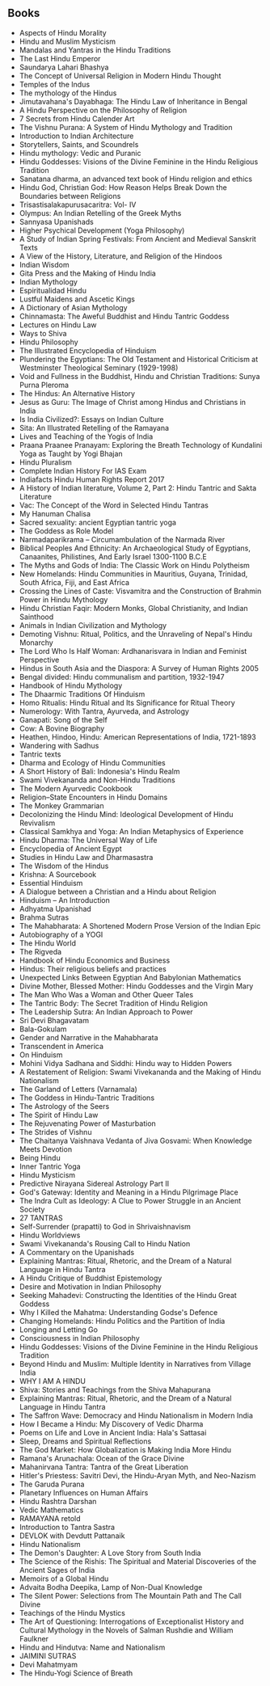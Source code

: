 <h2> Books </h2>
<ul>

                             

 <li><a target="_blank" href="https://github.com/manjunath5496/Hindu-Mythology-Books/blob/master/hind(1).pdf" style="text-decoration:none;">Aspects of Hindu Morality</a></li>

 <li><a target="_blank" href="https://github.com/manjunath5496/Hindu-Mythology-Books/blob/master/hind(2).pdf" style="text-decoration:none;">Hindu and Muslim Mysticism</a></li>

<li><a target="_blank" href="https://github.com/manjunath5496/Hindu-Mythology-Books/blob/master/hind(3).pdf" style="text-decoration:none;">Mandalas and Yantras in the Hindu Traditions</a></li>
 <li><a target="_blank" href="https://github.com/manjunath5496/Hindu-Mythology-Books/blob/master/hind(4).pdf" style="text-decoration:none;">The Last Hindu Emperor</a></li>                              
<li><a target="_blank" href="https://github.com/manjunath5496/Hindu-Mythology-Books/blob/master/hind(5).pdf" style="text-decoration:none;">Saundarya Lahari Bhashya</a></li>
<li><a target="_blank" href="https://github.com/manjunath5496/Hindu-Mythology-Books/blob/master/hind(6).pdf" style="text-decoration:none;">The Concept of Universal Religion
in Modern Hindu Thought</a></li>
 <li><a target="_blank" href="https://github.com/manjunath5496/Hindu-Mythology-Books/blob/master/hind(7).pdf" style="text-decoration:none;">Temples of the Indus </a></li>

 <li><a target="_blank" href="https://github.com/manjunath5496/Hindu-Mythology-Books/blob/master/hind(8).pdf" style="text-decoration:none;"> The mythology of the Hindus </a></li>
   <li><a target="_blank" href="https://github.com/manjunath5496/Hindu-Mythology-Books/blob/master/hind(9).pdf" style="text-decoration:none;">Jimutavahana's Dayabhaga: The Hindu Law of Inheritance in Bengal</a></li>
  
   
 <li><a target="_blank" href="https://github.com/manjunath5496/Hindu-Mythology-Books/blob/master/hind(10).pdf" style="text-decoration:none;">A Hindu Perspective on the Philosophy of Religion</a></li>                              
<li><a target="_blank" href="https://github.com/manjunath5496/Hindu-Mythology-Books/blob/master/hind(11).pdf" style="text-decoration:none;">7 Secrets from Hindu Calender Art</a></li>
<li><a target="_blank" href="https://github.com/manjunath5496/Hindu-Mythology-Books/blob/master/hind(12).pdf" style="text-decoration:none;">The Vishnu Purana: A System of Hindu Mythology and Tradition</a></li>
<li><a target="_blank" href="https://github.com/manjunath5496/Hindu-Mythology-Books/blob/master/hind(13).pdf" style="text-decoration:none;">Introduction to Indian Architecture</a></li>

<li><a target="_blank" href="https://github.com/manjunath5496/Hindu-Mythology-Books/blob/master/hind(14).pdf" style="text-decoration:none;">Storytellers, Saints, and Scoundrels</a></li>
                              
<li><a target="_blank" href="https://github.com/manjunath5496/Hindu-Mythology-Books/blob/master/hind(15).pdf" style="text-decoration:none;">Hindu mythology: Vedic and Puranic</a></li>

<li><a target="_blank" href="https://github.com/manjunath5496/Hindu-Mythology-Books/blob/master/hind(16).pdf" style="text-decoration:none;">Hindu Goddesses: Visions of the Divine Feminine in the Hindu Religious Tradition</a></li>

  <li><a target="_blank" href="https://github.com/manjunath5496/Hindu-Mythology-Books/blob/master/hind(17).pdf" style="text-decoration:none;">Sanatana dharma, an advanced text book of Hindu religion and ethics</a></li>   
  
<li><a target="_blank" href="https://github.com/manjunath5496/Hindu-Mythology-Books/blob/master/hind(18).pdf" style="text-decoration:none;">Hindu God, Christian God: How Reason Helps Break Down the Boundaries between Religions</a></li> 

  
<li><a target="_blank" href="https://github.com/manjunath5496/Hindu-Mythology-Books/blob/master/hind(19).pdf" style="text-decoration:none;">Trisastisalakapurusacaritra: Vol- IV</a></li> 

<li><a target="_blank" href="https://github.com/manjunath5496/Hindu-Mythology-Books/blob/master/hind(20).pdf" style="text-decoration:none;">Olympus: An Indian Retelling of the Greek Myths</a></li>

<li><a target="_blank" href="https://github.com/manjunath5496/Hindu-Mythology-Books/blob/master/hind(21).pdf" style="text-decoration:none;">Sannyasa Upanishads</a></li>
<li><a target="_blank" href="https://github.com/manjunath5496/Hindu-Mythology-Books/blob/master/hind(22).pdf" style="text-decoration:none;">Higher Psychical Development (Yoga Philosophy)</a></li> 
 <li><a target="_blank" href="https://github.com/manjunath5496/Hindu-Mythology-Books/blob/master/hind(23).pdf" style="text-decoration:none;">A Study of Indian Spring Festivals:  From Ancient and Medieval Sanskrit Texts</a></li> 
 

   <li><a target="_blank" href="https://github.com/manjunath5496/Hindu-Mythology-Books/blob/master/hind(24).pdf" style="text-decoration:none;">A View of the History, Literature,
and Religion of the Hindoos</a></li>
 
   <li><a target="_blank" href="https://github.com/manjunath5496/Hindu-Mythology-Books/blob/master/hind(25).pdf" style="text-decoration:none;">Indian Wisdom</a></li>                              
 <li><a target="_blank" href="https://github.com/manjunath5496/Hindu-Mythology-Books/blob/master/hind(26).pdf" style="text-decoration:none;">Gita Press and the Making of Hindu India </a></li>
 <li><a target="_blank" href="https://github.com/manjunath5496/Hindu-Mythology-Books/blob/master/hind(27).pdf" style="text-decoration:none;">Indian Mythology</a></li>
   
 
   <li><a target="_blank" href="https://github.com/manjunath5496/Hindu-Mythology-Books/blob/master/hind(28).pdf" style="text-decoration:none;">Espiritualidad Hindu</a></li>
 
   <li><a target="_blank" href="https://github.com/manjunath5496/Hindu-Mythology-Books/blob/master/hind(29).pdf" style="text-decoration:none;">Lustful Maidens and Ascetic Kings</a></li>                              

  <li><a target="_blank" href="https://github.com/manjunath5496/Hindu-Mythology-Books/blob/master/hind(30).pdf" style="text-decoration:none;">A Dictionary of Asian Mythology</a></li>
 
   <li><a target="_blank" href="https://github.com/manjunath5496/Hindu-Mythology-Books/blob/master/hind(31).pdf" style="text-decoration:none;">Chinnamasta: The Aweful Buddhist and Hindu Tantric Goddess</a></li> 
    <li><a target="_blank" href="https://github.com/manjunath5496/Hindu-Mythology-Books/blob/master/hind(32).pdf" style="text-decoration:none;">Lectures on Hindu Law </a></li> 

   <li><a target="_blank" href="https://github.com/manjunath5496/Hindu-Mythology-Books/blob/master/hind(33).pdf" style="text-decoration:none;">Ways to Shiva</a></li>                              

  <li><a target="_blank" href="https://github.com/manjunath5496/Hindu-Mythology-Books/blob/master/hind(34).pdf" style="text-decoration:none;">Hindu Philosophy</a></li> 
 
  <li><a target="_blank" href="https://github.com/manjunath5496/Hindu-Mythology-Books/blob/master/hind(35).pdf" style="text-decoration:none;">The Illustrated Encyclopedia
of Hinduism</a></li> 

  <li><a target="_blank" href="https://github.com/manjunath5496/Hindu-Mythology-Books/blob/master/hind(36).pdf" style="text-decoration:none;">Plundering the Egyptians: The Old Testament and Historical Criticism at Westminster Theological Seminary (1929-1998)</a></li> 
 
<li><a target="_blank" href="https://github.com/manjunath5496/Hindu-Mythology-Books/blob/master/hind(37).pdf" style="text-decoration:none;">Void and Fullness in the Buddhist, Hindu and Christian Traditions: Sunya Purna Pleroma</a></li>
 <li><a target="_blank" href="https://github.com/manjunath5496/Hindu-Mythology-Books/blob/master/hind(38).pdf" style="text-decoration:none;">The Hindus: An Alternative History</a></li>
<li><a target="_blank" href="https://github.com/manjunath5496/Hindu-Mythology-Books/blob/master/hind(39).pdf" style="text-decoration:none;">Jesus as Guru: The Image of Christ among Hindus and Christians in India</a></li>
 <li><a target="_blank" href="https://github.com/manjunath5496/Hindu-Mythology-Books/blob/master/hind(40).pdf" style="text-decoration:none;">Is India Civilized?: Essays on Indian Culture</a></li>                              
<li><a target="_blank" href="https://github.com/manjunath5496/Hindu-Mythology-Books/blob/master/hind(41).pdf" style="text-decoration:none;">Sita: An Illustrated Retelling of the Ramayana</a></li>
<li><a target="_blank" href="https://github.com/manjunath5496/Hindu-Mythology-Books/blob/master/hind(42).pdf" style="text-decoration:none;">Lives and Teaching of the Yogis of India</a></li>
 
  <li><a target="_blank" href="https://github.com/manjunath5496/Hindu-Mythology-Books/blob/master/hind(43).pdf" style="text-decoration:none;">Praana Praanee Pranayam: Exploring the Breath Technology of Kundalini Yoga as Taught by Yogi Bhajan</a></li>
 <li><a target="_blank" href="https://github.com/manjunath5496/Hindu-Mythology-Books/blob/master/hind(44).pdf" style="text-decoration:none;">Hindu Pluralism </a></li>
   <li><a target="_blank" href="https://github.com/manjunath5496/Hindu-Mythology-Books/blob/master/hind(45).pdf" style="text-decoration:none;">Complete Indian History For IAS Exam</a></li>  
   
<li><a target="_blank" href="https://github.com/manjunath5496/Hindu-Mythology-Books/blob/master/hind(46).pdf" style="text-decoration:none;">Indiafacts Hindu Human Rights Report 2017</a></li> 
                             
<li><a target="_blank" href="https://github.com/manjunath5496/Hindu-Mythology-Books/blob/master/hind(47).pdf" style="text-decoration:none;">A History of Indian literature, Volume 2, Part 2: Hindu Tantric and Sakta Literature</a></li>
<li><a target="_blank" href="https://github.com/manjunath5496/Hindu-Mythology-Books/blob/master/hind(48).pdf" style="text-decoration:none;">Vac: The Concept of the Word in Selected Hindu Tantras </a></li>

<li><a target="_blank" href="https://github.com/manjunath5496/Hindu-Mythology-Books/blob/master/hind(49).pdf" style="text-decoration:none;">My Hanuman Chalisa </a></li>
                              
<li><a target="_blank" href="https://github.com/manjunath5496/Hindu-Mythology-Books/blob/master/hind(50).pdf" style="text-decoration:none;">Sacred sexuality: ancient Egyptian tantric yoga</a></li>
<li><a target="_blank" href="https://github.com/manjunath5496/Hindu-Mythology-Books/blob/master/hind(51).pdf" style="text-decoration:none;">The Goddess as Role Model</a></li>
<li><a target="_blank" href="https://github.com/manjunath5496/Hindu-Mythology-Books/blob/master/hind(52).pdf" style="text-decoration:none;">Narmadaparikrama – Circumambulation of the Narmada River</a></li>

<li><a target="_blank" href="https://github.com/manjunath5496/Hindu-Mythology-Books/blob/master/hind(53).pdf" style="text-decoration:none;">Biblical Peoples And Ethnicity: An Archaeological Study of Egyptians, Canaanites, Philistines, And Early Israel 1300-1100 B.C.E </a></li>
 
<li><a target="_blank" href="https://github.com/manjunath5496/Hindu-Mythology-Books/blob/master/hind(54).pdf" style="text-decoration:none;">The Myths and Gods of India: The Classic Work on Hindu Polytheism  </a></li>

<li><a target="_blank" href="https://github.com/manjunath5496/Hindu-Mythology-Books/blob/master/hind(55).pdf" style="text-decoration:none;">New Homelands: Hindu Communities in Mauritius, Guyana, Trinidad, South Africa, Fiji, and East Africa</a></li>
 
  <li><a target="_blank" href="https://github.com/manjunath5496/Hindu-Mythology-Books/blob/master/hind(56).pdf" style="text-decoration:none;">Crossing the Lines of Caste: Visvamitra and the Construction of Brahmin Power in Hindu Mythology </a></li>                              

  <li><a target="_blank" href="https://github.com/manjunath5496/Hindu-Mythology-Books/blob/master/hind(57).pdf" style="text-decoration:none;">Hindu Christian Faqir: Modern Monks, Global Christianity, and Indian Sainthood </a></li>
 
   <li><a target="_blank" href="https://github.com/manjunath5496/Hindu-Mythology-Books/blob/master/hind(58).pdf" style="text-decoration:none;">Animals in Indian Civilization and Mythology</a></li>
    <li><a target="_blank" href="https://github.com/manjunath5496/Hindu-Mythology-Books/blob/master/hind(59).pdf" style="text-decoration:none;">Demoting Vishnu: Ritual, Politics, and the Unraveling of Nepal's Hindu Monarchy</a></li>
 
  <li><a target="_blank" href="https://github.com/manjunath5496/Hindu-Mythology-Books/blob/master/hind(60).pdf" style="text-decoration:none;">The Lord Who Is Half Woman: Ardhanarisvara in Indian and Feminist Perspective </a></li>
 
   <li><a target="_blank" href="https://github.com/manjunath5496/Hindu-Mythology-Books/blob/master/hind(61).pdf" style="text-decoration:none;">Hindus in South Asia and the Diaspora: A Survey of Human Rights 2005</a></li>
 
   <li><a target="_blank" href="https://github.com/manjunath5496/Hindu-Mythology-Books/blob/master/hind(62).pdf" style="text-decoration:none;">Bengal divided: Hindu communalism and partition, 1932-1947</a></li>
 
   <li><a target="_blank" href="https://github.com/manjunath5496/Hindu-Mythology-Books/blob/master/hind(63).pdf" style="text-decoration:none;">Handbook of Hindu Mythology</a></li>                              

  <li><a target="_blank" href="https://github.com/manjunath5496/Hindu-Mythology-Books/blob/master/hind(64).pdf" style="text-decoration:none;">The Dhaarmic Traditions
Of Hinduism</a></li>
 
   <li><a target="_blank" href="https://github.com/manjunath5496/Hindu-Mythology-Books/blob/master/hind(65).pdf" style="text-decoration:none;">Homo Ritualis: Hindu Ritual and Its Significance for Ritual Theory </a></li> 

   <li><a target="_blank" href="https://github.com/manjunath5496/Hindu-Mythology-Books/blob/master/hind(66).pdf" style="text-decoration:none;">Numerology: With Tantra, Ayurveda, and Astrology </a></li> 
 
   <li><a target="_blank" href="https://github.com/manjunath5496/Hindu-Mythology-Books/blob/master/hind(67).pdf" style="text-decoration:none;">Ganapati: Song of the Self </a></li>                              

  <li><a target="_blank" href="https://github.com/manjunath5496/Hindu-Mythology-Books/blob/master/hind(68).pdf" style="text-decoration:none;">Cow: A Bovine Biography</a></li> 
 
  
   <li><a target="_blank" href="https://github.com/manjunath5496/Hindu-Mythology-Books/blob/master/hind(69).pdf" style="text-decoration:none;">Heathen, Hindoo, Hindu: American Representations of India, 1721-1893</a></li>                              

  <li><a target="_blank" href="https://github.com/manjunath5496/Hindu-Mythology-Books/blob/master/hind(70).pdf" style="text-decoration:none;">Wandering with Sadhus</a></li> 
  
 
 <li><a target="_blank" href="https://github.com/manjunath5496/Hindu-Mythology-Books/blob/master/hind(71).pdf" style="text-decoration:none;">Tantric texts</a></li>
 
 <li><a target="_blank" href="https://github.com/manjunath5496/Hindu-Mythology-Books/blob/master/hind(72).pdf" style="text-decoration:none;">Dharma and Ecology of
Hindu Communities</a></li> 
 
 
 <li><a target="_blank" href="https://github.com/manjunath5496/Hindu-Mythology-Books/blob/master/hind(73).pdf" style="text-decoration:none;">A Short History of Bali: Indonesia's Hindu Realm</a></li>
  <li><a target="_blank" href="https://github.com/manjunath5496/Hindu-Mythology-Books/blob/master/hind(74).pdf" style="text-decoration:none;"> Swami Vivekananda and
Non-Hindu Traditions</a></li>
    <li><a target="_blank" href="https://github.com/manjunath5496/Hindu-Mythology-Books/blob/master/hind(75).pdf" style="text-decoration:none;">The Modern Ayurvedic Cookbook</a></li>                        
<li><a target="_blank" href="https://github.com/manjunath5496/Hindu-Mythology-Books/blob/master/hind(76).pdf" style="text-decoration:none;">Religion–State Encounters in Hindu Domains</a></li>

 <li><a target="_blank" href="https://github.com/manjunath5496/Hindu-Mythology-Books/blob/master/hind(77).pdf" style="text-decoration:none;"> The Monkey Grammarian</a></li> 
 
 
 <li><a target="_blank" href="https://github.com/manjunath5496/Hindu-Mythology-Books/blob/master/hind(78).pdf" style="text-decoration:none;">Decolonizing the Hindu Mind:
Ideological Development of Hindu Revivalism</a></li>
  <li><a target="_blank" href="https://github.com/manjunath5496/Hindu-Mythology-Books/blob/master/hind(79).pdf" style="text-decoration:none;">Classical Samkhya and Yoga: An Indian Metaphysics of Experience </a></li>


 <li><a target="_blank" href="https://github.com/manjunath5496/Hindu-Mythology-Books/blob/master/hind(80).pdf" style="text-decoration:none;">Hindu Dharma: The Universal Way of Life</a></li> 
 
 
 <li><a target="_blank" href="https://github.com/manjunath5496/Hindu-Mythology-Books/blob/master/hind(81).pdf" style="text-decoration:none;">Encyclopedia of Ancient Egypt</a></li>
  <li><a target="_blank" href="https://github.com/manjunath5496/Hindu-Mythology-Books/blob/master/hind(82).pdf" style="text-decoration:none;"> Studies in Hindu Law and Dharmasastra</a></li>

 <li><a target="_blank" href="https://github.com/manjunath5496/Hindu-Mythology-Books/blob/master/hind(83).pdf" style="text-decoration:none;">The Wisdom of the Hindus</a></li>
  <li><a target="_blank" href="https://github.com/manjunath5496/Hindu-Mythology-Books/blob/master/hind(84).pdf" style="text-decoration:none;">Krishna: A Sourcebook</a></li>

 <li><a target="_blank" href="https://github.com/manjunath5496/Hindu-Mythology-Books/blob/master/hind(85).pdf" style="text-decoration:none;">Essential Hinduism</a></li>
  <li><a target="_blank" href="https://github.com/manjunath5496/Hindu-Mythology-Books/blob/master/hind(86).pdf" style="text-decoration:none;">A Dialogue between a Christian and a Hindu about Religion</a></li>

 <li><a target="_blank" href="https://github.com/manjunath5496/Hindu-Mythology-Books/blob/master/hind(87).pdf" style="text-decoration:none;">Hinduism – An Introduction</a></li>
  <li><a target="_blank" href="https://github.com/manjunath5496/Hindu-Mythology-Books/blob/master/hind(88).pdf" style="text-decoration:none;">Adhyatma Upanishad</a></li>
  <li><a target="_blank" href="https://github.com/manjunath5496/Hindu-Mythology-Books/blob/master/hind(89).pdf" style="text-decoration:none;"> Brahma Sutras</a></li>
  
  
  <li><a target="_blank" href="https://github.com/manjunath5496/Hindu-Mythology-Books/blob/master/hind(90).pdf" style="text-decoration:none;">The Mahabharata: A Shortened Modern Prose Version of the Indian Epic</a></li>
  <li><a target="_blank" href="https://github.com/manjunath5496/Hindu-Mythology-Books/blob/master/hind(91).pdf" style="text-decoration:none;"> Autobiography of a YOGI</a></li>

 <li><a target="_blank" href="https://github.com/manjunath5496/Hindu-Mythology-Books/blob/master/hind(92).pdf" style="text-decoration:none;">The Hindu World</a></li>
  <li><a target="_blank" href="https://github.com/manjunath5496/Hindu-Mythology-Books/blob/master/hind(93).pdf" style="text-decoration:none;"> The Rigveda</a></li>
  <li><a target="_blank" href="https://github.com/manjunath5496/Hindu-Mythology-Books/blob/master/hind(94).pdf" style="text-decoration:none;">Handbook of Hindu Economics and Business</a></li> 
  
   <li><a target="_blank" href="https://github.com/manjunath5496/Hindu-Mythology-Books/blob/master/hind(95).pdf" style="text-decoration:none;">Hindus: Their religious beliefs and practices</a></li>  
  
<li><a target="_blank" href="https://github.com/manjunath5496/Hindu-Mythology-Books/blob/master/hind(96).pdf" style="text-decoration:none;">Unexpected Links Between Egyptian And Babylonian Mathematics  </a></li> 
  
  
<li><a target="_blank" href="https://github.com/manjunath5496/Hindu-Mythology-Books/blob/master/hind(97).pdf" style="text-decoration:none;">Divine Mother, Blessed Mother: Hindu Goddesses and the Virgin Mary</a></li>


 <li><a target="_blank" href="https://github.com/manjunath5496/Hindu-Mythology-Books/blob/master/hind(98).pdf" style="text-decoration:none;">The Man Who Was a Woman and Other Queer Tales </a></li> 
  
   <li><a target="_blank" href="https://github.com/manjunath5496/Hindu-Mythology-Books/blob/master/hind(99).pdf" style="text-decoration:none;">The Tantric Body: The Secret Tradition of Hindu Religion</a></li>  
  
<li><a target="_blank" href="https://github.com/manjunath5496/Hindu-Mythology-Books/blob/master/hind(100).pdf" style="text-decoration:none;">The Leadership Sutra: An Indian Approach to Power</a></li>  
  
 <li><a target="_blank" href="https://github.com/manjunath5496/Hindu-Mythology-Books/blob/master/hind(101).pdf" style="text-decoration:none;">Sri Devi Bhagavatam</a></li> 
  
   <li><a target="_blank" href="https://github.com/manjunath5496/Hindu-Mythology-Books/blob/master/hind(102).pdf" style="text-decoration:none;">Bala-Gokulam</a></li> 
  
   
 <li><a target="_blank" href="https://github.com/manjunath5496/Hindu-Mythology-Books/blob/master/hind(103).pdf" style="text-decoration:none;">Gender and Narrative in the Mahabharata</a></li> 
  
   <li><a target="_blank" href="https://github.com/manjunath5496/Hindu-Mythology-Books/blob/master/hind(104).pdf" style="text-decoration:none;">Transcendent in America</a></li>  
   
 <li><a target="_blank" href="https://github.com/manjunath5496/Hindu-Mythology-Books/blob/master/hind(105).pdf" style="text-decoration:none;">On Hinduism </a></li> 
 
<li><a target="_blank" href="https://github.com/manjunath5496/Hindu-Mythology-Books/blob/master/hind(106).pdf" style="text-decoration:none;">Mohini Vidya Sadhana and Siddhi: Hindu way to Hidden Powers</a></li> 
  
   <li><a target="_blank" href="https://github.com/manjunath5496/Hindu-Mythology-Books/blob/master/hind(107).pdf" style="text-decoration:none;">A Restatement of Religion: Swami Vivekananda and the Making of Hindu Nationalism</a></li> 
  
   
 <li><a target="_blank" href="https://github.com/manjunath5496/Hindu-Mythology-Books/blob/master/hind(108).pdf" style="text-decoration:none;">The Garland of Letters (Varnamala)</a></li> 
  
   <li><a target="_blank" href="https://github.com/manjunath5496/Hindu-Mythology-Books/blob/master/hind(109).pdf" style="text-decoration:none;">The Goddess in Hindu-Tantric
Traditions</a></li>  
   
 <li><a target="_blank" href="https://github.com/manjunath5496/Hindu-Mythology-Books/blob/master/hind(110).pdf" style="text-decoration:none;">The Astrology of the Seers</a></li>  
   
<li><a target="_blank" href="https://github.com/manjunath5496/Hindu-Mythology-Books/blob/master/hind(111).pdf" style="text-decoration:none;">The Spirit of Hindu Law</a></li> 
  
   
 <li><a target="_blank" href="https://github.com/manjunath5496/Hindu-Mythology-Books/blob/master/hind(112).pdf" style="text-decoration:none;">The Rejuvenating Power of Masturbation</a></li> 
  
   <li><a target="_blank" href="https://github.com/manjunath5496/Hindu-Mythology-Books/blob/master/hind(113).pdf" style="text-decoration:none;">The Strides of Vishnu</a></li>  
   
<li><a target="_blank" href="https://github.com/manjunath5496/Hindu-Mythology-Books/blob/master/hind(114).pdf" style="text-decoration:none;">The Chaitanya Vaishnava Vedanta of Jiva Gosvami: When Knowledge Meets Devotion</a></li>
 <li><a target="_blank" href="https://github.com/manjunath5496/Hindu-Mythology-Books/blob/master/hind(115).pdf" style="text-decoration:none;">Being Hindu</a></li>  
   
 <li><a target="_blank" href="https://github.com/manjunath5496/Hindu-Mythology-Books/blob/master/hind(116).pdf" style="text-decoration:none;">Inner Tantric Yoga</a></li>   
   
   <li><a target="_blank" href="https://github.com/manjunath5496/Hindu-Mythology-Books/blob/master/hind(117).pdf" style="text-decoration:none;">Hindu Mysticism</a></li>  
   
   <li><a target="_blank" href="https://github.com/manjunath5496/Hindu-Mythology-Books/blob/master/hind(118).pdf" style="text-decoration:none;">Predictive Nirayana Sidereal Astrology Part II</a></li>  
   
<li><a target="_blank" href="https://github.com/manjunath5496/Hindu-Mythology-Books/blob/master/hind(119).pdf" style="text-decoration:none;">God's Gateway: Identity and Meaning in a Hindu Pilgrimage Place</a></li>
 <li><a target="_blank" href="https://github.com/manjunath5496/Hindu-Mythology-Books/blob/master/hind(120).pdf" style="text-decoration:none;">The Indra Cult as Ideology:
A Clue to Power Struggle in an Ancient Society</a></li>  
   
 <li><a target="_blank" href="https://github.com/manjunath5496/Hindu-Mythology-Books/blob/master/hind(121).pdf" style="text-decoration:none;">27 TANTRAS</a></li>   
   
   <li><a target="_blank" href="https://github.com/manjunath5496/Hindu-Mythology-Books/blob/master/hind(122).pdf" style="text-decoration:none;">Self-Surrender (prapatti) to God in Shrivaishnavism</a></li>  
   
<li><a target="_blank" href="https://github.com/manjunath5496/Hindu-Mythology-Books/blob/master/hind(123).pdf" style="text-decoration:none;">Hindu Worldviews</a></li> 
    
   <li><a target="_blank" href="https://github.com/manjunath5496/Hindu-Mythology-Books/blob/master/hind(124).pdf" style="text-decoration:none;">Swami Vivekananda's Rousing Call to Hindu Nation</a></li>  
   
<li><a target="_blank" href="https://github.com/manjunath5496/Hindu-Mythology-Books/blob/master/hind(125).pdf" style="text-decoration:none;">A Commentary on the Upanishads</a></li> 
 
<li><a target="_blank" href="https://github.com/manjunath5496/Hindu-Mythology-Books/blob/master/hind(126).pdf" style="text-decoration:none;"> Explaining Mantras: Ritual, Rhetoric, and the Dream of a Natural Language in Hindu Tantra</a></li>  
   
<li><a target="_blank" href="https://github.com/manjunath5496/Hindu-Mythology-Books/blob/master/hind(127).pdf" style="text-decoration:none;">A Hindu Critique of Buddhist Epistemology</a></li> 
    
   <li><a target="_blank" href="https://github.com/manjunath5496/Hindu-Mythology-Books/blob/master/hind(128).pdf" style="text-decoration:none;">Desire and Motivation in
Indian Philosophy </a></li>  
   
<li><a target="_blank" href="https://github.com/manjunath5496/Hindu-Mythology-Books/blob/master/hind(129).pdf" style="text-decoration:none;">Seeking Mahadevi: Constructing the Identities of the Hindu Great Goddess</a></li> 
 
 <li><a target="_blank" href="https://github.com/manjunath5496/Hindu-Mythology-Books/blob/master/hind(130).pdf" style="text-decoration:none;">Why I Killed the Mahatma: Understanding Godse's Defence</a></li> 
 
 
 <li><a target="_blank" href="https://github.com/manjunath5496/Hindu-Mythology-Books/blob/master/hind(131).pdf" style="text-decoration:none;">Changing Homelands: Hindu Politics and the Partition of India</a></li>
 <li><a target="_blank" href="https://github.com/manjunath5496/Hindu-Mythology-Books/blob/master/hind(132).pdf" style="text-decoration:none;">Longing and Letting Go</a></li>  
   
 <li><a target="_blank" href="https://github.com/manjunath5496/Hindu-Mythology-Books/blob/master/hind(133).pdf" style="text-decoration:none;">Consciousness in Indian Philosophy</a></li>   
   
   <li><a target="_blank" href="https://github.com/manjunath5496/Hindu-Mythology-Books/blob/master/hind(134).pdf" style="text-decoration:none;">Hindu Goddesses: Visions of the Divine Feminine in the Hindu Religious Tradition</a></li>  
   
<li><a target="_blank" href="https://github.com/manjunath5496/Hindu-Mythology-Books/blob/master/hind(135).pdf" style="text-decoration:none;">Beyond Hindu and Muslim: Multiple Identity in Narratives from Village India</a></li> 
    
   <li><a target="_blank" href="https://github.com/manjunath5496/Hindu-Mythology-Books/blob/master/hind(136).pdf" style="text-decoration:none;">WHY I AM A HINDU</a></li>  
   
<li><a target="_blank" href="https://github.com/manjunath5496/Hindu-Mythology-Books/blob/master/hind(137).pdf" style="text-decoration:none;">Shiva: Stories and Teachings from the Shiva Mahapurana</a></li> 
 
<li><a target="_blank" href="https://github.com/manjunath5496/Hindu-Mythology-Books/blob/master/hind(138).pdf" style="text-decoration:none;"> Explaining Mantras: Ritual, Rhetoric, and the Dream of a Natural Language in Hindu Tantra</a></li>  
   
<li><a target="_blank" href="https://github.com/manjunath5496/Hindu-Mythology-Books/blob/master/hind(139).pdf" style="text-decoration:none;">The Saffron Wave: Democracy and Hindu Nationalism in Modern India</a></li> 
    
   <li><a target="_blank" href="https://github.com/manjunath5496/Hindu-Mythology-Books/blob/master/hind(140).pdf" style="text-decoration:none;">How I Became a Hindu: My Discovery of Vedic Dharma</a></li>  
   
<li><a target="_blank" href="https://github.com/manjunath5496/Hindu-Mythology-Books/blob/master/hind(141).pdf" style="text-decoration:none;">Poems on Life and Love in Ancient India: Hala's Sattasai</a></li> 
 
 <li><a target="_blank" href="https://github.com/manjunath5496/Hindu-Mythology-Books/blob/master/hind(142).pdf" style="text-decoration:none;">Sleep, Dreams and Spiritual Reflections</a></li> 

<li><a target="_blank" href="https://github.com/manjunath5496/Hindu-Mythology-Books/blob/master/hind(143).pdf" style="text-decoration:none;">The God Market: How Globalization is Making India More Hindu </a></li>  
   
<li><a target="_blank" href="https://github.com/manjunath5496/Hindu-Mythology-Books/blob/master/hind(144).pdf" style="text-decoration:none;">Ramana's Arunachala: Ocean of the Grace Divine</a></li> 
 
 <li><a target="_blank" href="https://github.com/manjunath5496/Hindu-Mythology-Books/blob/master/hind(145).pdf" style="text-decoration:none;">Mahanirvana Tantra: Tantra of the Great Liberation</a></li> 
 
 
 <li><a target="_blank" href="https://github.com/manjunath5496/Hindu-Mythology-Books/blob/master/hind(146).pdf" style="text-decoration:none;">Hitler's Priestess: Savitri Devi, the Hindu-Aryan Myth, and Neo-Nazism</a></li>
 <li><a target="_blank" href="https://github.com/manjunath5496/Hindu-Mythology-Books/blob/master/hind(147).pdf" style="text-decoration:none;">The Garuda Purana</a></li>  
   
 <li><a target="_blank" href="https://github.com/manjunath5496/Hindu-Mythology-Books/blob/master/hind(148).pdf" style="text-decoration:none;">Planetary Influences on Human Affairs</a></li>   
   
   <li><a target="_blank" href="https://github.com/manjunath5496/Hindu-Mythology-Books/blob/master/hind(149).pdf" style="text-decoration:none;">Hindu Rashtra Darshan</a></li>  
   
<li><a target="_blank" href="https://github.com/manjunath5496/Hindu-Mythology-Books/blob/master/hind(150).pdf" style="text-decoration:none;">Vedic Mathematics</a></li> 
    
   <li><a target="_blank" href="https://github.com/manjunath5496/Hindu-Mythology-Books/blob/master/hind(151).pdf" style="text-decoration:none;">RAMAYANA retold</a></li>  
   
<li><a target="_blank" href="https://github.com/manjunath5496/Hindu-Mythology-Books/blob/master/hind(152).pdf" style="text-decoration:none;">Introduction to Tantra Sastra</a></li> 
 
<li><a target="_blank" href="https://github.com/manjunath5496/Hindu-Mythology-Books/blob/master/hind(153).pdf" style="text-decoration:none;"> DEVLOK with Devdutt Pattanaik</a></li>  
   
<li><a target="_blank" href="https://github.com/manjunath5496/Hindu-Mythology-Books/blob/master/hind(154).pdf" style="text-decoration:none;">Hindu Nationalism</a></li> 
    
   <li><a target="_blank" href="https://github.com/manjunath5496/Hindu-Mythology-Books/blob/master/hind(155).pdf" style="text-decoration:none;">The Demon's Daughter: A Love Story from South India</a></li>  
   
<li><a target="_blank" href="https://github.com/manjunath5496/Hindu-Mythology-Books/blob/master/hind(156).pdf" style="text-decoration:none;">The Science of the Rishis: The Spiritual and Material Discoveries of the Ancient Sages of India</a></li> 
 
 <li><a target="_blank" href="https://github.com/manjunath5496/Hindu-Mythology-Books/blob/master/hind(157).pdf" style="text-decoration:none;">Memoirs of a Global Hindu</a></li> 
 <li><a target="_blank" href="https://github.com/manjunath5496/Hindu-Mythology-Books/blob/master/hind(158).pdf" style="text-decoration:none;">Advaita Bodha Deepika, Lamp of Non-Dual Knowledge</a></li> 
    
   <li><a target="_blank" href="https://github.com/manjunath5496/Hindu-Mythology-Books/blob/master/hind(159).pdf" style="text-decoration:none;">The Silent Power: Selections from
The Mountain Path and The Call Divine</a></li>  
   
<li><a target="_blank" href="https://github.com/manjunath5496/Hindu-Mythology-Books/blob/master/hind(160).pdf" style="text-decoration:none;">Teachings of the Hindu Mystics</a></li> 
 
 <li><a target="_blank" href="https://github.com/manjunath5496/Hindu-Mythology-Books/blob/master/hind(161).pdf" style="text-decoration:none;">The Art of Questioning: Interrogations of Exceptionalist History and Cultural Mythology in the Novels of Salman Rushdie and William Faulkner</a></li> 
 
 
  <li><a target="_blank" href="https://github.com/manjunath5496/Hindu-Mythology-Books/blob/master/hind(162).pdf" style="text-decoration:none;">Hindu and Hindutva: Name and Nationalism</a></li> 
 <li><a target="_blank" href="https://github.com/manjunath5496/Hindu-Mythology-Books/blob/master/hind(163).pdf" style="text-decoration:none;">JAIMINI SUTRAS</a></li> 
    
   <li><a target="_blank" href="https://github.com/manjunath5496/Hindu-Mythology-Books/blob/master/hind(164).pdf" style="text-decoration:none;">Devi Mahatmyam</a></li>  
   
<li><a target="_blank" href="https://github.com/manjunath5496/Hindu-Mythology-Books/blob/master/hind(165).pdf" style="text-decoration:none;">The Hindu-Yogi Science of Breath</a></li> 
 

 
 </ul>
